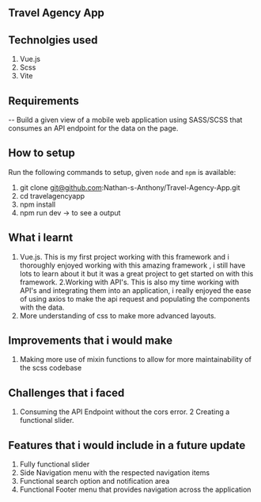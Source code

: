 ## Travel Agency App

## Technolgies used
1. Vue.js
2. Scss
3. Vite

## Requirements
-- Build a given view of a mobile web application using SASS/SCSS that consumes an API endpoint for the data on the page.

## How to setup

Run the following commands to setup, given `node` and `npm` is available:

1. git clone git@github.com:Nathan-s-Anthony/Travel-Agency-App.git
1. cd travelagencyapp
1. npm install
1. npm run dev -> to see a output

## What i learnt
1. Vue.js. This is my first project working with this framework and i thoroughly enjoyed working with this amazing framework , i still have lots to learn about it but it was a great project to get started on with this framework.
2.Working with API's. This is also my time working with API's and integrating them into an application, i really enjoyed the ease of using axios to make the api request and populating the components with the data. 
3. More understanding of css to make more advanced layouts.

## Improvements that i would make
1. Making more use of mixin functions to allow for more maintainability of the scss codebase 

##  Challenges that i faced 
1. Consuming the API Endpoint without the cors error.
2  Creating a functional slider.


## Features that i would include in a future update
1. Fully functional slider
2. Side Navigation menu with the respected navigation items
3. Functional search option and notification area
4. Functional Footer menu that provides navigation across the application